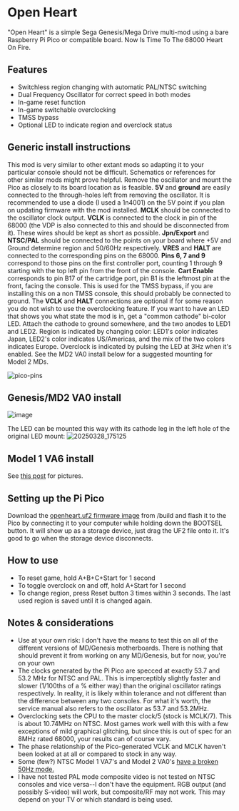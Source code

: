 # Open Heart
"Open Heart" is a simple Sega Genesis/Mega Drive multi-mod using a bare Raspberry Pi Pico or compatible board. Now Is Time To The 68000 Heart On Fire.

## Features
- Switchless region changing with automatic PAL/NTSC switching
- Dual Frequency Oscillator for correct speed in both modes
- In-game reset function
- In-game switchable overclocking
- TMSS bypass
- Optional LED to indicate region and overclock status

## Generic install instructions

This mod is very similar to other extant mods so adapting it to your particular console should not be difficult. Schematics or references for other similar mods might prove helpful.
Remove the oscillator and mount the Pico as closely to its board location as is feasible. **5V** and **ground** are easily connected to the through-holes left from removing the oscillator. It is recommended to use a diode (I used a 1n4001) on the 5V point if you plan on updating firmware with the mod installed. **MCLK** should be connected to the oscillator clock output. **VCLK** is connected to the clock in pin of the 68000 (the VDP is also connected to this and should be disconnected from it). These wires should be kept as short as possible. **Jpn/Export** and **NTSC/PAL** should be connected to the points on your board where +5V and Ground determine region and 50/60Hz respectively. **VRES** and **HALT** are connected to the corresponding pins on the 68000. **Pins 6, 7 and 9** correspond to those pins on the first controller port, counting 1 through 9 starting with the top left pin from the front of the console. **Cart Enable** corresponds to pin B17 of the cartridge port, pin B1 is the leftmost pin at the front, facing the console. This is used for the TMSS bypass, if you are installing this on a non TMSS console, this should probably be connected to ground. The **VCLK** and **HALT** connections are optional if for some reason you do not wish to use the overclocking feature. If you want to have an LED that shows you what state the mod is in, get a "common cathode" bi-color LED. Attach the cathode to ground somewhere, and the two anodes to LED1 and LED2. Region is indicated by changing color: LED1's color indicates Japan, LED2's color indicates US/Americas, and the mix of the two colors indicates Europe. Overclock is indicated by pulsing the LED at 3Hz when it's enabled. See the MD2 VA0 install below for a suggested mounting for Model 2 MDs.

![pico-pins](https://github.com/user-attachments/assets/30e0a15a-6264-401b-8ba3-f9aff79de867)

## Genesis/MD2 VA0 install
![image](https://github.com/user-attachments/assets/e98d79b8-494d-4cbd-8726-a24f79ac75f8)

The LED can be mounted this way with its cathode leg in the left hole of the original LED mount:
![20250328_175125](https://github.com/user-attachments/assets/477e97ee-7fe8-4cce-ab1f-0cc4175103df)

## Model 1 VA6 install
See [this post](https://github.com/DUSTINODELLOFFICIAL/openheart/issues/4#issuecomment-2764840539) for pictures.

## Setting up the Pi Pico
Download the [openheart.uf2 firmware image](https://github.com/DUSTINODELLOFFICIAL/openheart/raw/refs/heads/main/build/openheart.uf2) from /build and flash it to the Pico by connecting it to your computer while holding down the BOOTSEL button. It will show up as a storage device, just drag the UF2 file onto it. It's good to go when the storage device disconnects.

## How to use
- To reset game, hold A+B+C+Start for 1 second
- To toggle overclock on and off, hold A+Start for 1 second
- To change region, press Reset button 3 times within 3 seconds. The last used region is saved until it is changed again.

## Notes & considerations
- Use at your own risk: I don't have the means to test this on all of the different versions of MD/Genesis motherboards. There is nothing that should prevent it from working on any MD/Genesis, but for now, you're on your own
- The clocks generated by the Pi Pico are specced at exactly 53.7 and 53.2 MHz for NTSC and PAL. This is imperceptibly slightly faster and slower (1/100ths of a % either way) than the original oscillator ratings respectively. In reality, it is likely within tolerance and not different than the difference between any two consoles. For what it's worth, the service manual also refers to the oscillator as 53.7 and 53.2MHz.
- Overclocking sets the CPU to the master clock/5 (stock is MCLK/7). This is about 10.74MHz on NTSC. Most games work well with this with a few exceptions of mild graphical glitching, but since this is out of spec for an 8MHz rated 68000, your results can of course vary.
- The phase relationship of the Pico-generated VCLK and MCLK haven't been looked at at all or compared to stock in any way.
- Some (few?) NTSC Model 1 VA7's and Model 2 VA0's [have a broken 50Hz mode.](https://consolemods.org/wiki/Genesis:Motherboard_Differences#VA0_(1993,_All_Regions) "have a broken 50Hz mode.")
- I have not tested PAL mode composite video is not tested on NTSC consoles and vice versa--I don't have the equipment. RGB output (and possibly S-video) will work, but composite/RF may not work. This may depend on your TV or which standard is being used.
